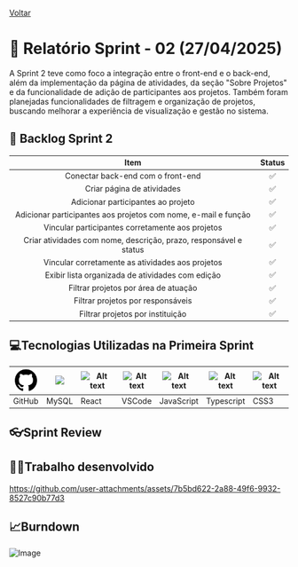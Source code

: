 <a href="../README.md">Voltar</a>

# 📄 Relatório Sprint - 02 (27/04/2025)

A Sprint 2 teve como foco a integração entre o front-end e o back-end, além da implementação da página de atividades, da seção "Sobre Projetos" e da funcionalidade de adição de participantes aos projetos. Também foram planejadas funcionalidades de filtragem e organização de projetos, buscando melhorar a experiência de visualização e gestão no sistema.

<h2 aling="center">📜 Backlog Sprint 2 </h2>
<span id="backlog1">
  
| Item | Status | 
| :----: | :----: |                                                                                    
| Conectar back-end com o front-end                                                         | ✅     
| Criar página de atividades                                                                | ✅     
| Adicionar participantes ao projeto                                                        | ✅    
| Adicionar participantes aos projetos com nome, e-mail e função                            | ✅     
| Vincular participantes corretamente aos projetos                                          | ✅     
| Criar atividades com nome, descrição, prazo, responsável e status                         | ✅     
| Vincular corretamente as atividades aos projetos                                          | ✅     
| Exibir lista organizada de atividades com edição                                          | ✅     
| Filtrar projetos por área de atuação                                                      | ✅     
| Filtrar projetos por responsáveis                                                         | ✅     
| Filtrar projetos por instituição                                                          | ✅     
     


<h2 aling="center"> 💻Tecnologias Utilizadas na Primeira Sprint </h2>
<span id="tecnologia">

<table>
  <thead>
    <th><img
    src="https://github.com/ThothTech-Fatec/Maat-View/blob/main/Static/Github.png"
    alt="Alt text"
    title="GitHub"
    style="display: inline-block; margin: 0 auto; width: 40px"></th>
    <th><img
    src="https://cdn.jsdelivr.net/gh/devicons/devicon@latest/icons/mysql/mysql-original-wordmark.svg" /></th>
    <th><img
    src="https://cdn.jsdelivr.net/gh/devicons/devicon@latest/icons/react/react-original.svg"
    alt="Alt text"
    title="React"
    style="display: inline-block; margin: 0 auto; width: 60px"></th>
    <th><img
    src="https://user-images.githubusercontent.com/76211125/227505063-5839c5e0-9524-41ff-9d24-ce6cbaf217a6.png"
    alt="Alt text"
    title="VSCode"
    style="display: inline-block; margin: 0 auto; width: 50px"></th>
     <th><img
    src="https://user-images.githubusercontent.com/89823203/190717820-53e9f06b-1aec-4e46-91e1-94ea2cf07100.svg"
    alt="Alt text"
    title="JavaScript"
    style="display: inline-block; margin: 0 auto; width: 60px"></th>
     <th><img
    src="https://cdn.jsdelivr.net/gh/devicons/devicon/icons/typescript/typescript-original.svg"
    alt="Alt text"
    title="TypeScript"
    style="display: inline-block; margin: 0 auto; width: 60px"></th>
     <th><img
    src="https://user-images.githubusercontent.com/76211125/227503103-bb7005d7-5f2f-46e4-adb5-92ef19ce677d.png"
    alt="Alt text"
    title="CSS3"
    style="display: inline-block; margin: 0 auto; width: 60px"></th>
      <th><img
    src="https://cdn.jsdelivr.net/gh/devicons/devicon@latest/icons/jira/jira-original.svg"
    alt="Alt text"
    title="Jira"
    style="display: inline-block; margin: 0 auto; width: 60px"></th>
  </thead>

  <tbody>
    <td>GitHub</td>
    <td>MySQL</td>
    <td>React</td>
    <td>VSCode</td>
    <td>JavaScript</td>
    <td>Typescript</td>
    <td>CSS3</td>
    <td>Jira</td>
  </tbody>

</table>

## 👓Sprint Review

## 👨‍💻Trabalho desenvolvido

https://github.com/user-attachments/assets/7b5bd622-2a88-49f6-9932-8527c90b77d3


## 📈Burndown
![Image](https://github.com/user-attachments/assets/8a786a0c-3850-4310-a0e0-6d88055f8eae)
